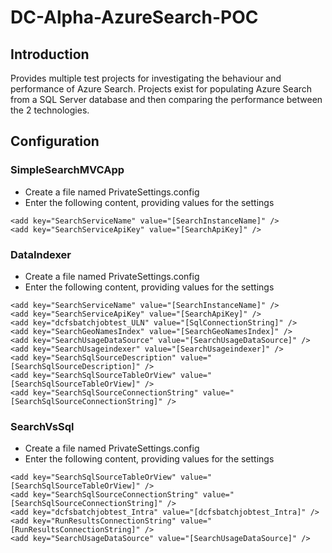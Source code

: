 # DC-Alpha-AzureSearch-POC

## Introduction

Provides multiple test projects for investigating the behaviour and performance of Azure Search. Projects exist for populating Azure Search from a SQL Server database and then comparing the performance between the 2 technologies.

## Configuration

### SimpleSearchMVCApp
- Create a file named PrivateSettings.config
- Enter the following content, providing values for the settings
```
<add key="SearchServiceName" value="[SearchInstanceName]" />
<add key="SearchServiceApiKey" value="[SearchApiKey]" />
```

### DataIndexer
- Create a file named PrivateSettings.config
- Enter the following content, providing values for the settings
```
<add key="SearchServiceName" value="[SearchInstanceName]" />
<add key="SearchServiceApiKey" value="[SearchApiKey]" />
<add key="dcfsbatchjobtest_ULN" value="[SqlConnectionString]" />
<add key="SearchGeoNamesIndex" value="[SearchGeoNamesIndex]" />
<add key="SearchUsageDataSource" value="[SearchUsageDataSource]" />
<add key="SearchUsageindexer" value="[SearchUsageindexer]" />
<add key="SearchSqlSourceDescription" value="[SearchSqlSourceDescription]" />
<add key="SearchSqlSourceTableOrView" value="[SearchSqlSourceTableOrView]" />
<add key="SearchSqlSourceConnectionString" value="[SearchSqlSourceConnectionString]" />
```

### SearchVsSql
- Create a file named PrivateSettings.config
- Enter the following content, providing values for the settings
```
<add key="SearchSqlSourceTableOrView" value="[SearchSqlSourceTableOrView]" />
<add key="SearchSqlSourceConnectionString" value="[SearchSqlSourceConnectionString]" />
<add key="dcfsbatchjobtest_Intra" value="[dcfsbatchjobtest_Intra]" />
<add key="RunResultsConnectionString" value="[RunResultsConnectionString]" />
<add key="SearchUsageDataSource" value="[SearchUsageDataSource]" />
```